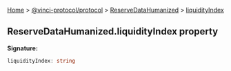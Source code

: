 [Home](./index.md) &gt; [@vinci-protocol/protocol](./protocol.md) &gt; [ReserveDataHumanized](./protocol.reservedatahumanized.md) &gt; [liquidityIndex](./protocol.reservedatahumanized.liquidityindex.md)

## ReserveDataHumanized.liquidityIndex property

<b>Signature:</b>

```typescript
liquidityIndex: string
```
